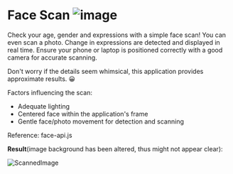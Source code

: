 # Face Scan ![image](https://github.com/shrutisawant6/face-scan-exe/assets/140047758/487d2047-95b8-4748-9e41-abc443ba60fa)

Check your age, gender and expressions with a simple face scan! You can even scan a photo. Change in expressions are detected and displayed in real time. Ensure your phone or laptop is positioned correctly with a good camera for accurate scanning.

Don't worry if the details seem whimsical, this application provides approximate results. 😀

Factors influencing the scan:
- Adequate lighting
- Centered face within the application's frame
- Gentle face/photo movement for detection and scanning

Reference: face-api.js 

**Result**(image background has been altered, thus might not appear clear):

![ScannedImage](https://github.com/shrutisawant6/face-scan-exe/assets/140047758/3b353a26-dfe9-402a-a794-c75724a9a167)
